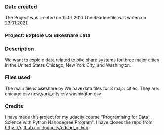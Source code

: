 ### Date created
The Project was created on 15.01.2021
The Readmefile was writen on 23.01.2021.

### Project: Explore US Bikeshare Data

### Description
We want to explore data related to bike share systems for three major cities
in the United States Chicago, New York City, and Washington.

### Files used
The main file is bikeshare.py
We have data files for 3 major cities.
They are:
chicago.csv
new_york_city.csv
washington.csv

### Credits
I have made this project for my udacity course "Programming for Data Science with Python Nanodegree Program".
I have cloned the repo from https://github.com/udacity/pdsnd_github .
